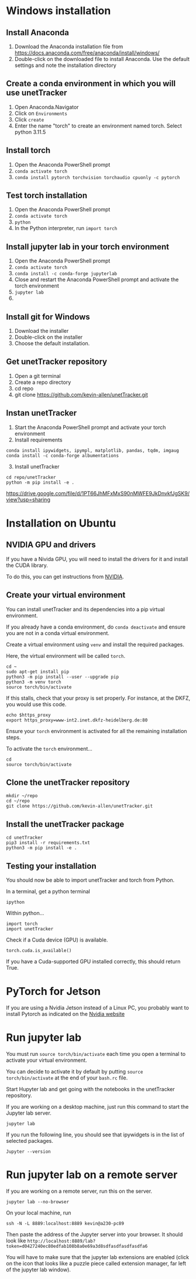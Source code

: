 # Windows installation

## Install Anaconda

1. Download the Anaconda installation file from https://docs.anaconda.com/free/anaconda/install/windows/
2. Double-click on the downloaded file to install Anaconda. Use the default settings and note the installation directory

## Create a conda environment in which you will use unetTracker

1. Open Anaconda.Navigator
2. Click on `Environments`
3. Click `create`
4. Enter the name "torch" to create an environment named torch. Select python 3.11.5

## Install torch

1. Open the Anaconda PowerShell prompt
2. `conda activate torch`
3. `conda install pytorch torchvision torchaudio cpuonly -c pytorch`

## Test torch installation
1. Open the Anaconda PowerShell prompt
2. `conda activate torch`
3. `python`
4. In the Python interpreter, run `import torch`

## Install jupyter lab in your torch environment
1. Open the Anaconda PowerShell prompt
2. `conda activate torch`
3. `conda install -c conda-forge jupyterlab`
4. Close and restart the Anaconda PowerShell prompt and activate the torch environment
5. `jupyter lab`
6. 

## Install git for Windows

1. Download the installer
2. Double-click on the installer
3. Choose the default installation.

## Get unetTracker repository

1. Open a git terminal
2. Create a repo directory
3. cd repo
4. git clone https://github.com/kevin-allen/unetTracker.git


## Instan unetTracker

1. Start the Anaconda PowerShell prompt and activate your torch environment
2. Install requirements
```
conda install ipywidgets, ipympl, matplotlib, pandas, tqdm, imgaug
conda install -c conda-forge albumentations
```

3. Install unetTracker
```
cd repo/unetTracker
python -m pip install -e .
```
https://drive.google.com/file/d/1PT66JhMFxMxS90nMWFE9JkDnvkfJgSK9/view?usp=sharing


# Installation on Ubuntu


## NVIDIA GPU and drivers

If you have a Nivida GPU, you will need to install the drivers for it and install the CUDA library.

To do this, you can get instructions from [NVIDIA](https://docs.nvidia.com/datacenter/tesla/tesla-installation-notes/index.html).

## Create your virtual environment

You can install unetTracker and its dependencies into a pip virtual environment. 

If you already have a conda environment, do `conda deactivate` and ensure you are not in a conda virtual environment.

Create a virtual environment using `venv` and install the required packages.

Here, the virtual environment will be called `torch`.

```
cd ~
sudo apt-get install pip
python3 -m pip install --user --upgrade pip
python3 -m venv torch
source torch/bin/activate
```

If this stalls, check that your proxy is set properly. For instance, at the DKFZ, you would use this code.

```
echo $https_proxy
export https_proxy=www-int2.inet.dkfz-heidelberg.de:80
```

Ensure your `torch` environment is activated for all the remaining installation steps.

To activate the `torch` environment...
```
cd 
source torch/bin/activate
```

## Clone the unetTracker repository

```
mkdir ~/repo
cd ~/repo
git clone https://github.com/kevin-allen/unetTracker.git
```

## Install the unetTracker package

```
cd unetTracker
pip3 install -r requirements.txt 
python3 -m pip install -e .
```

## Testing your installation

You should now be able to import unetTracker and torch from Python.

In a terminal, get a python terminal
```
ipython
```

Within python...

```
import torch
import unetTracker
```

Check if a Cuda device (GPU) is available.

```
torch.cuda.is_available()
```

If you have a Cuda-supported GPU installed correctly, this should return True.


# PyTorch for Jetson

If you are using a Nvidia Jetson instead of a Linux PC, you probably want to install Pytorch as indicated on the [Nvidia website](https://forums.developer.nvidia.com/t/pytorch-for-jetson/72048)


# Run jupyter lab


You must run `source torch/bin/activate` each time you open a terminal to activate your virtual environment. 

You can decide to activate it by default by putting `source torch/bin/activate` at the end of your `bash.rc` file.

Start Hupyter lab and get going with the notebooks in the unetTracker repository.

If you are working on a desktop machine, just run this command to start the Jupyter lab server.

```
jupyter lab
```

If you run the following line, you should see that ipywidgets is in the list of selected packages.

```
Jupyter --version
```



# Run jupyter lab on a remote server

If you are working on a remote server, run this on the server.

```
jupyter lab --no-browser
```

On your local machine, run

```
ssh -N -L 8889:localhost:8889 kevin@a230-pc89
```

Then paste the address of the Jupyter server into your browser. It should look like `http://localhost:8889/lab?token=d0427240ec80edfab108b8a0e69a3d8sdfasdfasdfasdfa6`


You will have to make sure that the jupyter lab extensions are enabled (click on the icon that looks like a puzzle piece called extension manager, far left of the jupyter lab window).

